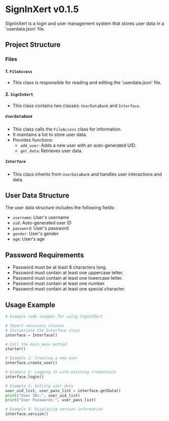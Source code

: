 # SignInXert v0.1.5

SignInXert is a login and user management system that stores user data in a 'userdata.json' file.

## Project Structure

### Files

#### 1. `FileAccess`

- This class is responsible for reading and editing the 'userdata.json' file.

#### 2. `SignInXert`

- This class contains two classes: `UserDataBank` and `Interface`.

##### `UserDataBank`

- This class calls the `FileAccess` class for information.
- It maintains a list to store user data.
- Provides functions:
  - `add_user`: Adds a new user with an auto-generated UID.
  - `get_data`: Retrieves user data.

##### `Interface`

- This class inherits from `UserDataBank` and handles user interactions and data.

## User Data Structure

The user data structure includes the following fields:

- `username`: User's username
- `uid`: Auto-generated user ID
- `password`: User's password
- `gender`: User's gender
- `age`: User's age

## Password Requirements

- Password must be at least 8 characters long.
- Password must contain at least one uppercase letter.
- Password must contain at least one lowercase letter.
- Password must contain at least one number.
- Password must contain at least one special character.

## Usage Example

```python
# Example code snippet for using SignInXert

# Import necessary classes
# Instantiate the Interface class
interface = Interface()

# Call the main_menu method
starter()

# Example 1: Creating a new user
interface.create_user()

# Example 2: Logging in with existing credentials
interface.login()

# Example 3: Getting user data
user_uid_list, user_pass_list = interface.getData()
print("User IDs:", user_uid_list)
print("User Passwords:", user_pass_list)

# Example 4: Displaying version information
interface.version()
```